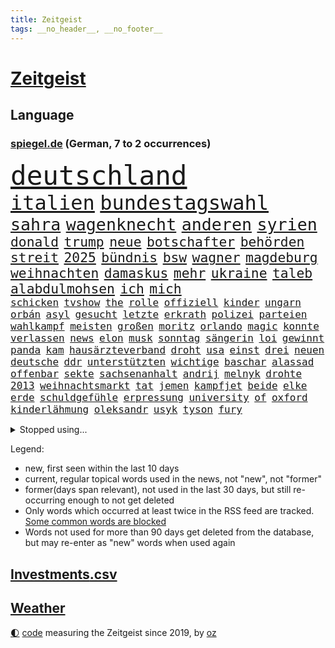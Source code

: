 ```yaml
---
title: Zeitgeist
tags: __no_header__, __no_footer__
---
```


# [Zeitgeist](https://oliz.io/zeitgeist/)

## Language

<h3><a href="https://www.spiegel.de" target="_blank">spiegel.de</a> (German, 7 to 2 occurrences)</h3>
<p style="font-family:monospace">
<span style="font-size:32pt"><a href="news_links.html#deutschland" class="current">deutschland</a></span>
<br>
<span style="font-size:24pt"><a href="news_links.html#italien" class="current">italien</a></span>
<span style="font-size:24pt"><a href="news_links.html#bundestagswahl" class="current">bundestagswahl</a></span>
<br>
<span style="font-size:20pt"><a href="news_links.html#sahra" class="current">sahra</a></span>
<span style="font-size:20pt"><a href="news_links.html#wagenknecht" class="current">wagenknecht</a></span>
<span style="font-size:20pt"><a href="news_links.html#anderen" class="current">anderen</a></span>
<span style="font-size:20pt"><a href="news_links.html#syrien" class="current">syrien</a></span>
<br>
<span style="font-size:16pt"><a href="news_links.html#donald" class="current">donald</a></span>
<span style="font-size:16pt"><a href="news_links.html#trump" class="current">trump</a></span>
<span style="font-size:16pt"><a href="news_links.html#neue" class="current">neue</a></span>
<span style="font-size:16pt"><a href="news_links.html#botschafter" class="current">botschafter</a></span>
<span style="font-size:16pt"><a href="news_links.html#behörden" class="current">behörden</a></span>
<span style="font-size:16pt"><a href="news_links.html#streit" class="current">streit</a></span>
<span style="font-size:16pt"><a href="news_links.html#2025" class="current">2025</a></span>
<span style="font-size:16pt"><a href="news_links.html#bündnis" class="current">bündnis</a></span>
<span style="font-size:16pt"><a href="news_links.html#bsw" class="current">bsw</a></span>
<span style="font-size:16pt"><a href="news_links.html#wagner" class="current">wagner</a></span>
<span style="font-size:16pt"><a href="news_links.html#magdeburg" class="current">magdeburg</a></span>
<span style="font-size:16pt"><a href="news_links.html#weihnachten" class="current">weihnachten</a></span>
<span style="font-size:16pt"><a href="news_links.html#damaskus" class="current">damaskus</a></span>
<span style="font-size:16pt"><a href="news_links.html#mehr" class="current">mehr</a></span>
<span style="font-size:16pt"><a href="news_links.html#ukraine" class="current">ukraine</a></span>
<span style="font-size:16pt"><a href="news_links.html#taleb" class="new">taleb</a></span>
<span style="font-size:16pt"><a href="news_links.html#alabdulmohsen" class="new">alabdulmohsen</a></span>
<span style="font-size:16pt"><a href="news_links.html#ich" class="current">ich</a></span>
<span style="font-size:16pt"><a href="news_links.html#mich" class="current">mich</a></span>
<br>
<span style="font-size:12pt"><a href="news_links.html#schicken" class="current">schicken</a></span>
<span style="font-size:12pt"><a href="news_links.html#tvshow" class="current">tvshow</a></span>
<span style="font-size:12pt"><a href="news_links.html#the" class="current">the</a></span>
<span style="font-size:12pt"><a href="news_links.html#rolle" class="current">rolle</a></span>
<span style="font-size:12pt"><a href="news_links.html#offiziell" class="current">offiziell</a></span>
<span style="font-size:12pt"><a href="news_links.html#kinder" class="current">kinder</a></span>
<span style="font-size:12pt"><a href="news_links.html#ungarn" class="current">ungarn</a></span>
<span style="font-size:12pt"><a href="news_links.html#orbán" class="current">orbán</a></span>
<span style="font-size:12pt"><a href="news_links.html#asyl" class="current">asyl</a></span>
<span style="font-size:12pt"><a href="news_links.html#gesucht" class="current">gesucht</a></span>
<span style="font-size:12pt"><a href="news_links.html#letzte" class="current">letzte</a></span>
<span style="font-size:12pt"><a href="news_links.html#erkrath" class="new">erkrath</a></span>
<span style="font-size:12pt"><a href="news_links.html#polizei" class="current">polizei</a></span>
<span style="font-size:12pt"><a href="news_links.html#parteien" class="current">parteien</a></span>
<span style="font-size:12pt"><a href="news_links.html#wahlkampf" class="current">wahlkampf</a></span>
<span style="font-size:12pt"><a href="news_links.html#meisten" class="current">meisten</a></span>
<span style="font-size:12pt"><a href="news_links.html#großen" class="current">großen</a></span>
<span style="font-size:12pt"><a href="news_links.html#moritz" class="current">moritz</a></span>
<span style="font-size:12pt"><a href="news_links.html#orlando" class="current">orlando</a></span>
<span style="font-size:12pt"><a href="news_links.html#magic" class="current">magic</a></span>
<span style="font-size:12pt"><a href="news_links.html#konnte" class="current">konnte</a></span>
<span style="font-size:12pt"><a href="news_links.html#verlassen" class="current">verlassen</a></span>
<span style="font-size:12pt"><a href="news_links.html#news" class="current">news</a></span>
<span style="font-size:12pt"><a href="news_links.html#elon" class="current">elon</a></span>
<span style="font-size:12pt"><a href="news_links.html#musk" class="current">musk</a></span>
<span style="font-size:12pt"><a href="news_links.html#sonntag" class="current">sonntag</a></span>
<span style="font-size:12pt"><a href="news_links.html#sängerin" class="current">sängerin</a></span>
<span style="font-size:12pt"><a href="news_links.html#loi" class="new">loi</a></span>
<span style="font-size:12pt"><a href="news_links.html#gewinnt" class="current">gewinnt</a></span>
<span style="font-size:12pt"><a href="news_links.html#panda" class="new">panda</a></span>
<span style="font-size:12pt"><a href="news_links.html#kam" class="current">kam</a></span>
<span style="font-size:12pt"><a href="news_links.html#hausärzteverband" class="new">hausärzteverband</a></span>
<span style="font-size:12pt"><a href="news_links.html#droht" class="current">droht</a></span>
<span style="font-size:12pt"><a href="news_links.html#usa" class="current">usa</a></span>
<span style="font-size:12pt"><a href="news_links.html#einst" class="current">einst</a></span>
<span style="font-size:12pt"><a href="news_links.html#drei" class="current">drei</a></span>
<span style="font-size:12pt"><a href="news_links.html#neuen" class="current">neuen</a></span>
<span style="font-size:12pt"><a href="news_links.html#deutsche" class="current">deutsche</a></span>
<span style="font-size:12pt"><a href="news_links.html#ddr" class="current">ddr</a></span>
<span style="font-size:12pt"><a href="news_links.html#unterstützten" class="new">unterstützten</a></span>
<span style="font-size:12pt"><a href="news_links.html#wichtige" class="current">wichtige</a></span>
<span style="font-size:12pt"><a href="news_links.html#baschar" class="current">baschar</a></span>
<span style="font-size:12pt"><a href="news_links.html#alassad" class="current">alassad</a></span>
<span style="font-size:12pt"><a href="news_links.html#offenbar" class="current">offenbar</a></span>
<span style="font-size:12pt"><a href="news_links.html#sekte" class="current">sekte</a></span>
<span style="font-size:12pt"><a href="news_links.html#sachsenanhalt" class="current">sachsenanhalt</a></span>
<span style="font-size:12pt"><a href="news_links.html#andrij" class="current">andrij</a></span>
<span style="font-size:12pt"><a href="news_links.html#melnyk" class="new">melnyk</a></span>
<span style="font-size:12pt"><a href="news_links.html#drohte" class="current">drohte</a></span>
<span style="font-size:12pt"><a href="news_links.html#2013" class="current">2013</a></span>
<span style="font-size:12pt"><a href="news_links.html#weihnachtsmarkt" class="current">weihnachtsmarkt</a></span>
<span style="font-size:12pt"><a href="news_links.html#tat" class="current">tat</a></span>
<span style="font-size:12pt"><a href="news_links.html#jemen" class="current">jemen</a></span>
<span style="font-size:12pt"><a href="news_links.html#kampfjet" class="new">kampfjet</a></span>
<span style="font-size:12pt"><a href="news_links.html#beide" class="current">beide</a></span>
<span style="font-size:12pt"><a href="news_links.html#elke" class="current">elke</a></span>
<span style="font-size:12pt"><a href="news_links.html#erde" class="current">erde</a></span>
<span style="font-size:12pt"><a href="news_links.html#schuldgefühle" class="current">schuldgefühle</a></span>
<span style="font-size:12pt"><a href="news_links.html#erpressung" class="current">erpressung</a></span>
<span style="font-size:12pt"><a href="news_links.html#university" class="current">university</a></span>
<span style="font-size:12pt"><a href="news_links.html#of" class="current">of</a></span>
<span style="font-size:12pt"><a href="news_links.html#oxford" class="new">oxford</a></span>
<span style="font-size:12pt"><a href="news_links.html#kinderlähmung" class="current">kinderlähmung</a></span>
<span style="font-size:12pt"><a href="news_links.html#oleksandr" class="new">oleksandr</a></span>
<span style="font-size:12pt"><a href="news_links.html#usyk" class="new">usyk</a></span>
<span style="font-size:12pt"><a href="news_links.html#tyson" class="current">tyson</a></span>
<span style="font-size:12pt"><a href="news_links.html#fury" class="new">fury</a></span>
</p>
<details>
<summary>Stopped using...</summary>
<p class="former" style="font-size:12pt">
mitunter(1522) bemüht(1521) strafen(1521) tieren(1520) schatten(1519) turnier(1519) verstorbenen(1519) xi(1519) feierte(1518) frühen(1518) mannes(1518) phase(1518) vorschläge(1518) ausschreitungen(1517) berühmt(1517) entschädigung(1517) erlaubt(1517) hinterlassen(1517) abgang(1516) höchste(1516) kurzem(1516) nachfolge(1516) pflege(1516) provinz(1516) schwarzen(1516) babys(1515) katastrophe(1515) kauft(1515) meldete(1515) solle(1515) trauer(1515) verabschiedet(1515) digitalisierung(1514) kamera(1514) liverpool(1514) ruhe(1514) thailand(1514) beginnen(1513) brüssel(1513) bsc(1513) hertha(1513) klaren(1513) konzerne(1513) niederländische(1513) versuch(1513) anlass(1512) deutet(1512) flughafen(1512) folgte(1512) identifiziert(1512) keller(1512) nazis(1512) regen(1512) reichte(1512) trainieren(1512) amsterdam(1511) anbieter(1511) erteilt(1511) falsche(1511) favoriten(1511) gestoßen(1511) hieß(1511) spekuliert(1511) system(1511) ungarns(1511) verlangen(1511) österreichs(1511) beschwerden(1510) illegal(1510) schaltet(1510) zverev(1510) deutlichen(1509) gebiet(1509) park(1509) spanischen(1509) verbieten(1509) forderte(1508) gehalten(1508) großbritanniens(1508) meist(1508) 1500(1507) ebenso(1506) inszeniert(1506) tokio(1506) vorgaben(1506) abgehört(1505) entsetzen(1505) genauso(1505) schauen(1505) starten(1505) echten(1502) 23(1501) hotels(1501) erkenntnisse(1500) überschwemmungen(1500) hielten(1499) stieg(1499) bäume(1498) frankwalter(1498) gefragt(1498) bundesgerichtshof(1497) eigener(1497) mehrfach(1497) kevin(1496) einschätzung(1495) katholischen(1495) analysiert(1494) begriff(1494) schießen(1493) ökonomen(1491) kräfte(1487) abhängig(1484) iranischen(1484) automatisch(1482) kiew(1476) überfall(1475) dauert(1473) startup(1470) entspannt(1465) missbrauchs(1461) aktionen(1453) zusätzliche(1451) gewinne(1412) carlos(1371) strecken(1349) interessen(1321) forschende(1312) fußballnationalmannschaft(1309) tennisstar(1287) fachkräftemangel(1266) russen(1246) weibliche(1218) exil(1207) nachmittag(1188) tiger(1171) demo(1156) älteste(1154) volksverhetzung(1138) hendrik(1136) rande(1116) unserem(1108) innenministerin(1093) schloss(1092) sank(1087) verabschieden(1083) erschwert(1076) bat(1066) ben(1060) verkündete(1058) überwachung(1058) gezwungen(1042) einheit(1036) mut(1023) unmittelbar(1006) schneiden(1005) kriegsverbrechen(996) kriegsbeginn(992) links(979) nationalelf(975) erlauben(971) hammer(946) unterlag(943) schlamm(941) harter(936) viral(933) sinne(921) kandidat(916) newsletter(893) finde(890) deutsch(889) erlegen(874) äußerst(862) antony(858) peru(838) nackt(828) gerechtfertigt(824) feierten(819) kontroverse(809) branchen(805) angreifen(799) nationaltrainer(799) dokumentieren(796) lionel(791) bergen(786) parolen(783) auszeichnung(781) künstlicher(767) billigt(761) uskonzern(761) gesprengt(754) singt(750) tabu(748) verbrenner(746) deutschlandticket(742) dfbelf(735) technische(733) asylbewerber(722) flogen(722) mächtige(720) überstanden(719) tourismus(713) day(700) venedig(700) ansicht(696) zufällig(695) demonstriert(693) landwirte(692) gedenken(690) flaschen(680) alcaraz(679) startups(677) bürokratie(669) nagelsmann(668) 5000(666) generäle(662) unruhe(659) außergewöhnlich(654) wegner(654) attackieren(649) stil(645) eingeladen(635) jugend(635) erfolgen(621) bundesligist(614) wrack(610) alexandra(606) gewalttaten(602) zeuge(602) härtere(597) durchgesetzt(595) zurückgetreten(594) urlauber(591) victor(591) getrieben(584) erstem(577) versteckt(576) evakuierung(574) katrin(574) schönsten(563) absurd(561) pilot(561) vorgenommen(561) beruft(559) schockiert(557) popp(556) objekte(550) zahlungen(547) sandra(544) älterer(540) errichtet(537) renommierten(537) stock(537) einbringen(535) anderthalb(526) schweigt(524) ärmelkanal(513) eauto(511) victoria(511) spdchef(508) lagen(503) surfen(499) argentiniens(493) nächster(490) wegovy(488) lady(483) chancenlos(480) rasche(479) airport(473) körperliche(469) nordkoreas(469) amerikanischen(468) dauerte(468) wahrzeichen(468) bbc(463) rechtsextremisten(463) technisch(462) gewechselt(460) arena(456) uswahl(454) fußballfans(442) mützenich(442) rolf(442) nagel(439) fehlte(437) duo(430) königshaus(428) verschickt(425) mars(420) tennisspieler(418) israelischem(411) beteiligung(409) hamasanführer(408) bestätigte(401) einfachen(398) parlamentarier(394) usschauspieler(392) abfall(390) häftlinge(390) barbara(385) bettina(384) bären(382) claus(382) hamasmassaker(381) sprecherin(381) gewaltsam(379) haderte(379) torjäger(378) staatsanwälte(377) geheimnisse(369) nass(366) oscarpreisträgerin(363) religiösen(361) wahre(357) usdemokraten(356) unruhen(354) finanzen(353) erschoss(351) anhebung(347) aufgebaut(346) umfangreiche(346) starkwatzinger(343) haut(342) mangelnde(336) ordentlich(333) hochwasser(328) audi(324) minus(322) chrome(319) verwehrt(319) berühmteste(317) musikerin(317) weltstar(316) katz(315) japaner(312) meere(310) senator(308) great(307) gitarrist(301) sophie(301) go(300) inakzeptabel(300) bundestagsabgeordnete(299) kontroversen(299) lutz(299) angeordnet(296) hauptdarstellerin(296) nationalsozialismus(295) 64(294) fressen(294) solches(289) apotheker(287) zoo(286) anfeindungen(285) chinesisches(285) zentimeter(284) oberpfalz(280) verlorene(279) virus(278) bear(277) rollstuhl(271) f(266) kaputt(265) verbraucherpreise(264) vizepräsident(263) internen(262) kigenerierte(262) vorab(262) halbzeit(258) filmset(256) techmilliardär(256) beeindruckende(253) josh(252) arbeitszeiten(251) tragödie(251) menschenrechtler(249) rechtsradikale(249) titanic(248) zusätzlichen(248) widmet(247) balkon(246) bedingung(245) einbruch(245) statistische(244) alias(243) dürre(242) billionen(241) denkbar(241) bedrohen(240) netzwerke(239) sammlung(239) einheimische(238) fahrrad(238) graz(236) wohngebiet(235) mathieu(229) angelegte(228) aufräumarbeiten(228) jahrhunderts(228) sparkurs(228) szenarien(227) etappe(226) lachgas(226) rechnung(226) straßenbahn(226) beck(224) hunderttausenden(224) normalität(223) überflutungen(223) fahrern(222) behindern(220) beleidigung(218) nadal(218) schlägen(218) grenzkontrollen(217) umweltschützer(217) laufender(216) anlegen(214) kundschaft(214) vorfalls(213) wahlrecht(212) packt(211) johnson(210) champagner(208) verleumdung(205) impfstoffe(204) vodafone(203) komiker(202) magischen(202) aufkommen(201) ausbreitung(201) enorme(199) heimspiel(199) stärkere(199) propalästinensischer(198) spanier(198) verdachtsfall(198) buhlt(197) feindbild(197) protestierte(197) absagen(195) verschärfung(194) azubis(193) befragen(193) kulturschaffende(192) wüst(192) gewaltigen(191) haie(191) aufsteigen(189) gefährliches(189) korrekt(189) moderatorin(189) nachrichtenagentur(189) sprengen(189) bildungsministerium(188) chris(188) esprit(188) grand(188) match(188) wandern(188) basketballliga(183) matthew(183) usbehörden(182) schwule(180) spreche(180) usrapper(180) würdigt(180) jeremy(178) satire(178) hinein(177) stationen(177) 650(176) double(176) sicherheitsberater(176) fernseher(175) unterbrechen(175) 25jährige(172) hut(172) sätzen(172) white(172) 2002(171) /(170) lohn(170) surfer(169) verpflichtend(169) ohr(168) youtuber(168) co₂ausstoß(167) aufgetreten(166) erlangte(166) nachträglich(166) sprengung(166) einfachere(165) häusliche(165) interaktiven(165) ursprünglich(165) blaue(164) fußballspiel(164) kurioser(164) aggressiven(162) vermummte(162) vertrauliche(162) gleichen(161) hubert(161) jusochef(161) mac(161) magabewegung(161) türmer(161) beträgt(159) danke(159) lindenberg(159) wärmewende(158) schult(157) übertragung(157) surrealen(156) fabian(155) mick(155) raue(154) englischer(153) immobilienkrise(153) 27jähriger(152) funktionen(152) stromausfällen(152) wählten(152) fitnessstudio(151) königliche(151) firmenpleiten(150) müdigkeit(150) mcdonald's(149) gefühlen(147) usautobauer(147) widersprechen(147) glaube(146) kandidieren(146) kulturelle(146) spacex(146) gazastadt(145) vorherigen(145) dieselbe(144) indiens(144) strenge(144) kunstwerk(143) selbstzweifel(143) stünden(143) schalteten(142) auszugeben(140) küren(140) recap(140) rützels(140) sparkasse(140) turnen(139) schilderte(137) bundespolitik(136) bemühungen(135) gregg(135) inlandsgeheimdienst(135) pretty(135) ungemütlich(135) follower(134) frisches(134) gallagher(133) noel(133) spdabgeordneter(133) verpflichtung(133) abnehmspritzen(132) fritz(131) kriselnde(131) ostbeauftragter(131) absolviert(130) gesundheitliche(130) äußersten(130) bundesnetzagentur(129) heldin(129) lass(129) wohnraum(129) archäologin(128) aufschlag(128) berufsalltag(128) einjähriger(128) covorsitzenden(127) diskurs(127) kannte(127) sozialdemokrat(126) 36jährige(125) beschrieb(125) drohenden(125) grandslamtitel(125) kubicki(125) erklärungsnot(124) komponisten(124) thailändischen(124) bergsteiger(123) eigenschaften(123) haar(123) melania(123) merz'(123) klappen(122) metin(122) görlitz(121) ordnen(121) philadelphia(121) personalie(120) rivalisierende(118) wischen(118) kontrahenten(117) stell(117) symbole(117) taucher(117) 81(115) hauptquartier(115) monatelangen(115) one(115) entschuldigte(114) hetze(114) 29jährige(113) eisbären(113) lautet(113) vorstände(113) slogan(112) forscherteam(111) halfen(111) keime(111) renommiertesten(111) vorgegangen(111) widerspruch(110) ausgebildeten(109) möglichem(109) traten(109) versprach(109) führungsriege(108) gelber(108) besorgte(107) modekette(107) zustimmung(107) wahlbetrug(106) konjunkturflaute(105) lukaschenko(105) reformieren(104) vorschlägen(104) abtreibung(103) bedrohlich(103) eingeschlossen(103) male(103) uboot(103) 82(102) fremd(102) konzerts(102) eindeutige(101) hessische(101) innenstädten(101) romantik(101) düfte(100) hergestellt(100) ozempic(100) tagesordnung(100) waschen(100) anziehen(99) dichtmachen(99) investments(99) komitees(99) formiert(98) fotograf(98) jährlichen(98) windsor(98) heldinnen(97) poesie(97) wiederentdeckt(97) busunfall(96) drohten(96) prallen(96) vorlesen(96) gravierend(95) organisierte(95) randale(95) etfs(94) finanzexperten(94) streichung(94) harren(93) mutig(93) nbalegende(93) schaulustige(93) tüv(93) chicago(92) kaserne(92) organisationen(92) aufarbeiten(91) bemerkbar(91) doping(91) drohmails(91) messerverbot(91) sexualdelikt(91) südseeinseln(91) ubahn(91) bentancur(90) dauerstreit(90) drogeneinfluss(90) höchstpersönlich(90) makel(90) monatelange(90) prügelattacke(90) rodrigo(90) delegierten(89) logan(89) niedergegangen(89) rührt(89) sinner(89) ampeln(88) professionell(88) tasse(88) arne(87) hauptsache(87) hochzeitsgesellschaft(87) korallen(87) ralph(87) schwersten(87) tempel(87) berry(86) betreuen(86) cem(86) doku(86) erfahre(86) lehrkraft(86) liam(86) mine(86) spielende(86) wechselten(86) wolfsburger(86) özdemir(86) alarmierende(85) di(85) katastrophen(85) ukraines(85) 55(84) behaupteten(84) familienvater(84) felder(84) jakob(84) rechtswidrig(84) wahlkampagne(84) zurückgeworfen(84) freigestellt(83) lobende(83) neuling(83) 11000(82) ausprobieren(82) bruchteil(82) california(82) kurt(82) oasis(82) spazierte(82) absurder(81) gelangen(81) mariah(81) populärer(81) baggerfahrer(80) kanzlerfrage(80) mobiltelefon(80) pressesprecher(80) scheidende(80) segelt(80) hungerkrise(79) höherem(79) lesungen(79) shake(79) storm(79) tausendmal(79) klärung(78) scheiterns(78) sicherheitspaket(78) strukturen(78) umbauen(78) vorgemacht(78) xchef(78) alarmsignal(77) call(77) diplomatie(77) priester(77) sogenanntem(77) tusk(77) unschädlich(77) beeinflusst(76) gedicht(76) guardian(76) māori(76) omar(76) stimmten(76) werkzeug(76) your(76) 02(75) 95(75) bundesbankpräsident(75) jüterbog(75) leipziger(75) pablo(75) pamela(75) pkk(75) sicheren(75) tatorts(75) antisemitisch(74) erstellt(74) hochburg(74) kambodscha(74) keeperin(74) marino(74) rebecca(74) regulierung(74) torhüterin(74) wegzug(74) 87(73) auswärtssieg(73) hvaldimir(73) spionagewal(73) vorstellbar(73) überfalls(73) ableiten(72) comebacktour(72) jochen(72) maurer(72) starshiprakete(72) steif(72) wesentlich(72) auslandsreise(71) usjustizministerium(71) cduabgeordnete(70) geringe(70) radikalisierte(70) uskriegsschiffs(70) uss(70) musikvideo(69) produzentin(69) schuf(69) unosicherheitsrat(69) ausgehen(68) befragten(68) bemerkung(68) bka(68) expandieren(68) fell(68) flexibilität(68) formular(68) hill(68) miller(68) populären(68) sotschi(68) dancing(67) dokumentarfilm(67) medienvertreter(67) osteuropa(67) paraguay(67) schönheitsideale(67) sirenen(67) son(67) altersgruppe(66) einrichten(66) fregatte(66) grenzübergang(66) krefeld(66) kreuzes(66) kulturen(66) ohio(66) bauarbeiter(65) beschlagnahmen(65) beschossen(65) galerie(65) gewaltdelikten(65) tricksereien(65) usgeschäft(65) waffeneinsatz(65) austragen(64) entschärft(64) regulär(64) direktor(63) edward(63) leistungsfähigere(63) linkin(63) bundespräsidenten(62) direction(62) hof(62) macheten(62) onlineplattformen(62) rollstuhlfahrer(62) speziell(62) starkwatzingers(62) techbranche(62) uschiphersteller(62) vögel(62) autokratien(61) heimarbeit(61) tatjana(61) allenfalls(60) finnische(60) morgens(60) regnet(60) reichs(60) spielabbruch(60) verlobte(60) verschwörungstheoretiker(60) anwalts(59) beisein(59) flutopfer(59) interkontinentalrakete(59) klavier(59) schreckensszenario(59) sportdirektor(59) spotten(59) unterwäsche(59) bedenkliche(58) einzigen(58) ibrahim(58) ilkosascha(58) kindesmissbrauchs(58) kowalczuk(58) nutztiere(58) osnabrücker(58) schlaganfall(58) eva(57) first(57) grünheide(57) neumarkt(57) nrwministerpräsident(57) nützen(57) teslafabrik(57) usgeschichte(57) vermasselt(57) 43jährige(56) abos(56) lesetipps(56) regierungsbündnis(56) schwerste(56) weiterem(56) 58jährige(55) ahnt(55) t(55) besiedelten(54) dance(54) schlüsse(54) economy(53) musikalischen(53) 1999(52) dallas(52) ehrgeizig(52) fiktive(52) gegnern(52) grünenchefs(52) husten(52) leaks(52) psychogramm(52) beschwört(51) billiger(51) bryan(51) düsteres(51) erzbischof(51) gewahrt(51) identifizieren(51) tennislegende(51) zaragoza(51) zerstörer(51) durchkreuzt(50) endgültige(50) essens(50) harmlos(50) jemenitischen(50) oppositionsführer(50) pinkelt(50) sozialdemokratie(50) unicef(50) verkehrs(50) verrückt(50) ansichten(49) bunkern(49) handballbund(49) ilk(49) psychoterrorvorwürfe(49) vertrauensvolle(49) weltuntergang(49) zermürbt(49) çağla(49) georgische(48) göttingen(48) lungenentzündung(48) sandkasten(48) tolan(48) unipräsident(48) attraktivität(47) evangelische(47) interviewt(47) karoline(47) kriegsschiff(47) langlebigkeit(47) panikattacken(47) tsg(47) verborgenen(47) parks(46) selbstmord(46) vereint(46) werkschließungen(46) hüfte(45) spiegelauslandschef(45) verbündeter(45) wanderwitz(45) aggressiver(44) ausgekundschaftet(44) bosnienherzegowina(44) brady(44) bundesparteitag(44) saporischschja(44) schwachkopf(44) schäumt(44) beschränken(43) chip(43) einstellung(43) regierungserklärung(43) aufhörte(42) maler(42) minecraft(42) missfallen(42) pflegeversicherung(42) pink(42) supermodel(42) verbleib(42) aires(41) buenos(41) bundeskanzleramt(41) deportation(41) erkennbar(41) navy(41) notfälle(41) unbewohnbar(41) uszerstörer(41) badezimmer(40) dienstreisen(40) dreck(40) fdpvize(40) junges(40) kotropfen(40) kritischem(40) medikaments(40) mo(40) sweeney(40) tal(40) verlieben(40) canterbury(39) no(39) sprüchen(39) teslagegner(39) weißes(39) 42jährige(38) massenabschiebung(38) umwege(38) vergessene(38) wahlkampfgetöse(38) buxtehude(37) flutkatastrophe(37) ingenieure(37) legislatur(37) nationalteam(37) schiedsgericht(37) besteuern(36) gary(36) gerhard(36) non(36) puren(36) zivilisation(36) hauptdarsteller(35) spdfraktionschef(35) videospielen(35) wright(35) fraktionen(34) jinping(34) leib(34) modekonzerns(34) oberstem(34) payne(34) raschen(34) reunion(34) tauscht(34) weltordnung(34) abschrecken(33) akte(33) andré(33) costner(33) odessa(33) oscarpreisträgern(33) tuchel(33) wachsenden(33) wc(33) aufgeklärt(32) ausgehoben(32) buchtipps(32) defekt(32) erkranken(32) grünenparteitag(32) jake(32) netanyahuregierung(32) orchester(32) rocken(32) sorgenkinder(32) 72(31) decathlon(31) femizide(31) food(31) neuerdings(31) taschengeld(31) wachsender(31) wettbewerbsdruck(31) anklicken(30) göttinger(30) machtlos(30) vollstrecker(30) glücksfall(29) liedermacher(29) luftabwehr(29) qual(29) spiderman(29) zurückgeben(29) armin(28) gegenseite(28) intranet(28) laschet(28) legendär(28) misstrauisch(28) shell(28) suizidgedanken(28) unterschiedlichen(28) zerschlagen(28) überzieht(28) abifeier(27) eingeweiht(27) entschluss(27) kompetenz(27) lohnerhöhung(27) delfine(26) eiferern(26) longoria(26) nebenwirkungen(26) rwe(26) ukrainern(26) fluchtnovelle(25) spagat(25) bewältigen(24) braun(24) dreesen(24) janchristian(24) mahnmal(24) odenwaldschule(24) onlineportal(24) personalien(24) systematischen(24) auserkoren(23) cent(23) einschüchterung(23) gruppenantrag(23) kompromisse(23) kupjansk(23) romeo(23) süddeutsche(23) tauchern(23) umzugehen(23) vwbetriebsrat(23) wahldebakel(23) zugesprochen(23) zünden(23) dammbruch(22) desinteresse(22) erfolgsrezept(22) ey(22) grafschaft(22) konzernen(22) zugestellte(22) gladiator(21) kapituliert(21) kindergarten(21) lufthansamaschine(21) milliardenhöhe(21) ridley(21) schadet(21) vierteljahrhundert(21) garden(20) gipfeltreffen(20) maischberger(20) populistin(20) schräge(20) square(20) aiwanger(19) burgern(19) giuliani(19) index(19) rudy(19) schärfste(19) sendungen(19) zollfahnder(19) duty(18) leugnet(18) martialische(18) neuerliche(18) städtetag(18) zurückgestellt(18) abgestimmt(17) augsburggablingen(17) baalbek(17) barfuß(17) cox(17) gegenseitiger(17) lissabon(17) missbrauchen(17) postkarten(17) queeren(17) unverständnis(17) amazonas(16) bauten(16) clever(16) kurdischen(16) möchten(16) trumpberater(16) verstoß(16) chalamet(15) demontiert(15) einzigartig(15) lieferwagen(15) schwache(15) timothée(15) trumpwähler(15) türmen(15) ampelbruch(14) elektronische(14) fähigkeit(14) reiches(14) shakespeare(14) bedient(13) dubiosen(13) solange(13) ungemütliche(13) jahrhundertunwetter(12) lambsdorff(12) nutzung(12) platzen(12) sachse(12) soli(12) unoklimakonferenz(12) verabreicht(12) elektroantrieb(11) fußballklub(11) gewählter(11) glatt(11) profil(11)
</p>
</details>
<p>Legend:
<ul>
<li><span class="new">new</span>, first seen within the last 10 days</li>
<li><span class="current">current</span>, regular topical words used in the news, not "new", not "former"</li>
<li><span class="former">former(days span relevant)</span>, not used in the last 30 days, but still re-occurring enough to not get deleted</li>
<li>Only words which occurred at least twice in the RSS feed are tracked. <a href="language/filters.py">Some common words are blocked</a></li>
<li>Words not used for more than 90 days get deleted from the database, but may re-enter as "new" words when used again</li>
</ul>
</p>

## [Investments](investments.html)[.csv](investments.csv)

## [Weather](weather.html)

<footer>
<a href="javascript:toggleTheme()" class="nav">🌓</a>
<a href="https://github.com/ooz/zeitgeist">code</a> measuring the Zeitgeist since 2019, by <a href="https://oliz.io">oz</a>
</footer>
